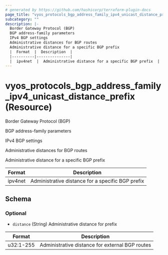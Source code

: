 ```yaml
---
# generated by https://github.com/hashicorp/terraform-plugin-docs
page_title: "vyos_protocols_bgp_address_family_ipv4_unicast_distance_prefix Resource - vyos"
subcategory: ""
description: |-
  Border Gateway Protocol (BGP)
  BGP address-family parameters
  IPv4 BGP settings
  Administrative distances for BGP routes
  Administrative distance for a specific BGP prefix
  |  Format  |  Description  |
  |----------|---------------|
  |  ipv4net  |  Administrative distance for a specific BGP prefix  |
---
```


# vyos_protocols_bgp_address_family_ipv4_unicast_distance_prefix (Resource)

Border Gateway Protocol (BGP)

BGP address-family parameters

IPv4 BGP settings

Administrative distances for BGP routes

Administrative distance for a specific BGP prefix

|  Format  |  Description  |
|----------|---------------|
|  ipv4net  |  Administrative distance for a specific BGP prefix  |



<!-- schema generated by tfplugindocs -->
## Schema

### Optional

- `distance` (String) Administrative distance for prefix

|  Format  |  Description  |
|----------|---------------|
|  u32:1-255  |  Administrative distance for external BGP routes  |
